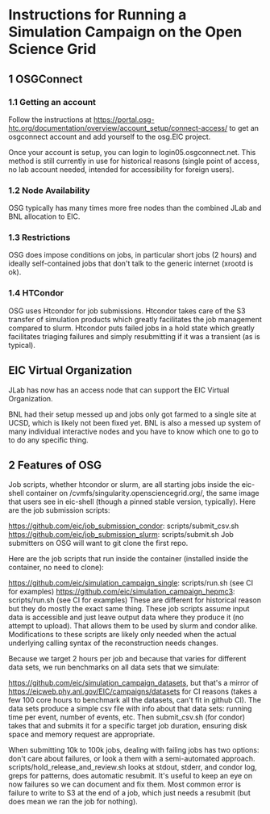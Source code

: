 # Instructions for Running a Simulation Campaign on the Open Science Grid

## 1 OSGConnect

### 1.1 Getting an account
Follow the instructions at 
https://portal.osg-htc.org/documentation/overview/account_setup/connect-access/
to get an osgconnect account and add yourself to the osg.EIC project.

Once your account is setup, you can login to login05.osgconnect.net. This method is still currently in use for historical reasons (single point of access, no lab account needed, intended for accessibility for foreign users). 

### 1.2 Node Availability 
OSG typically has many times more free nodes than the combined JLab and BNL allocation to EIC. 

### 1.3 Restrictions
OSG does impose conditions on jobs, in particular short jobs (2 hours) and ideally self-contained jobs that don't talk to the generic internet (xrootd is ok). 

### 1.4 HTCondor
OSG uses Htcondor for job submissions. Htcondor takes care of the S3 transfer of simulation products which greatly facilitates the job management compared to slurm.
Htcondor puts failed jobs in a hold state which greatly facilitates triaging failures and simply resubmitting if it was a transient (as is typical).





## EIC Virtual Organization

JLab has now has an access node that can support the EIC Virtual Organization.

BNL had their setup messed up and jobs only got farmed to a single site at UCSD, which is likely not been fixed yet. BNL is also a messed up system of many individual interactive nodes and you have to know which one to go to to do any specific thing.


## 2 Features of OSG


Job scripts, whether htcondor or slurm, are all starting jobs inside the eic-shell container on /cvmfs/singularity.opensciencegrid.org/, the same image that users see in eic-shell (though a pinned stable version, typically). Here are the job submission scripts:

https://github.com/eic/job_submission_condor: scripts/submit_csv.sh
https://github.com/eic/job_submission_slurm: scripts/submit.sh
Job submitters on OSG will want to git clone the first repo.

Here are the job scripts that run inside the container (installed inside the container, no need to clone):

https://github.com/eic/simulation_campaign_single: scripts/run.sh (see CI for examples)
https://github.com/eic/simulation_campaign_hepmc3: scripts/run.sh (see CI for examples)
These are different for historical reason but they do mostly the exact same thing. These job scripts assume input data is accessible and just leave output data where they produce it (no attempt to upload). That allows them to be used by slurm and condor alike. Modifications to these scripts are likely only needed when the actual underlying calling syntax of the reconstruction needs changes.

Because we target 2 hours per job and because that varies for different data sets, we run benchmarks on all data sets that we simulate:

https://github.com/eic/simulation_campaign_datasets, but that's a mirror of https://eicweb.phy.anl.gov/EIC/campaigns/datasets for CI reasons (takes a few 100 core hours to benchmark all the datasets, can't fit in github CI).
The data sets produce a simple csv file with info about that data sets: running time per event, number of events, etc. Then submit_csv.sh (for condor) takes that and submits it for a specific target job duration, ensuring disk space and memory request are appropriate.

When submitting 10k to 100k jobs, dealing with failing jobs has two options: don't care about failures, or look a them with a semi-automated approach. scripts/hold_release_and_review.sh looks at stdout, stderr, and condor log, greps for patterns, does automatic resubmit. It's useful to keep an eye on now failures so we can document and fix them. Most common error is failure to write to S3 at the end of a job, which just needs a resubmit (but does mean we ran the job for nothing).
